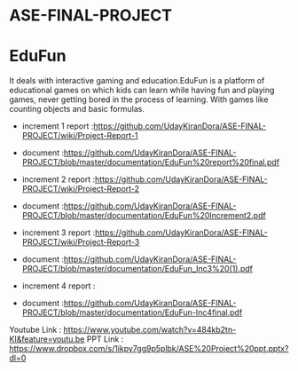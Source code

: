 # ASE-FINAL-PROJECT
<h1> EduFun</h1>
It deals with interactive gaming and  education.EduFun is a platform of educational games on which kids can learn while having fun and playing games, never getting bored in the process of learning. With games like counting objects and basic formulas.


* increment 1 report :https://github.com/UdayKiranDora/ASE-FINAL-PROJECT/wiki/Project-Report-1
* document :https://github.com/UdayKiranDora/ASE-FINAL-PROJECT/blob/master/documentation/EduFun%20report%20final.pdf
            
* increment 2 report :https://github.com/UdayKiranDora/ASE-FINAL-PROJECT/wiki/Project-Report-2
* document :https://github.com/UdayKiranDora/ASE-FINAL-PROJECT/blob/master/documentation/EduFun%20Increment2.pdf
            
* increment 3 report :https://github.com/UdayKiranDora/ASE-FINAL-PROJECT/wiki/Project-Report-3
* document :https://github.com/UdayKiranDora/ASE-FINAL-PROJECT/blob/master/documentation/EduFun_Inc3%20(1).pdf
            
* increment 4 report :
* document :https://github.com/UdayKiranDora/ASE-FINAL-PROJECT/blob/master/documentation/EduFun-Inc4final.pdf

Youtube Link : https://www.youtube.com/watch?v=484kb2tn-KI&feature=youtu.be
PPT Link     : https://www.dropbox.com/s/1ikpy7gg9p5plbk/ASE%20Project%20ppt.pptx?dl=0


